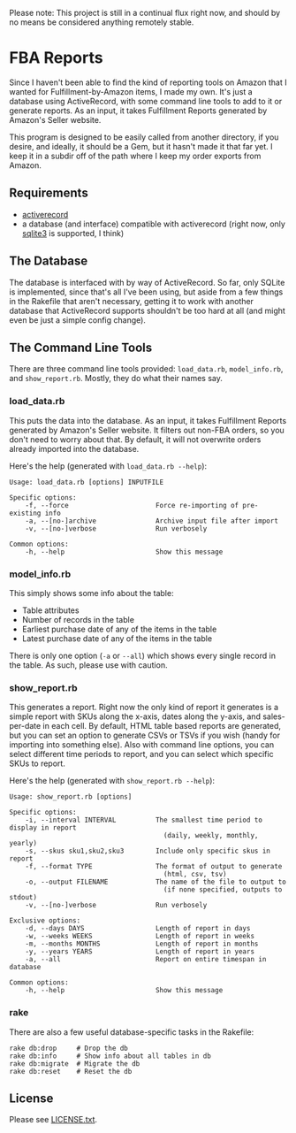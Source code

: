 Please note: This project is still in a continual flux right now, and should by no means be considered anything remotely stable.


FBA Reports
===========

Since I haven't been able to find the kind of reporting tools on Amazon that I wanted for Fulfillment-by-Amazon items, I made my own. It's just a database using ActiveRecord, with some command line tools to add to it or generate reports. As an input, it takes Fulfillment Reports generated by Amazon's Seller website.

This program is designed to be easily called from another directory, if you desire, and ideally, it should be a Gem, but it hasn't made it that far yet. I keep it in a subdir off of the path where I keep my order exports from Amazon.


Requirements
------------
- [activerecord](http://rubygems.org/gems/activerecord)
- a database (and interface) compatible with activerecord (right now, only [sqlite3](http://rubygems.org/gems/sqlite3) is supported, I think)


The Database
------------
The database is interfaced with by way of ActiveRecord. So far, only SQLite is implemented, since that's all I've been using, but aside from a few things in the Rakefile that aren't necessary, getting it to work with another database that ActiveRecord supports shouldn't be too hard at all (and might even be just a simple config change).


The Command Line Tools
----------------------
There are three command line tools provided: `load_data.rb`, `model_info.rb`, and `show_report.rb`. Mostly, they do what their names say.

### load_data.rb

This puts the data into the database. As an input, it takes Fulfillment Reports generated by Amazon's Seller website. It filters out non-FBA orders, so you don't need to worry about that. By default, it will not overwrite orders already imported into the database.

Here's the help (generated with `load_data.rb --help`):

```
Usage: load_data.rb [options] INPUTFILE

Specific options:
    -f, --force                      Force re-importing of pre-existing info
    -a, --[no-]archive               Archive input file after import
    -v, --[no-]verbose               Run verbosely

Common options:
    -h, --help                       Show this message
```


### model_info.rb

This simply shows some info about the table:

- Table attributes
- Number of records in the table
- Earliest purchase date of any of the items in the table
- Latest purchase date of any of the items in the table

There is only one option (`-a` or `--all`) which shows every single record in the table. As such, please use with caution.


### show_report.rb

This generates a report. Right now the only kind of report it generates is a simple report with SKUs along the x-axis, dates along the y-axis, and sales-per-date in each cell. By default, HTML table based reports are generated, but you can set an option to generate CSVs or TSVs if you wish (handy for importing into something else). Also with command line options, you can select different time periods to report, and you can select which specific SKUs to report.

Here's the help (generated with `show_report.rb --help`):

```
Usage: show_report.rb [options]

Specific options:
    -i, --interval INTERVAL          The smallest time period to display in report
                                       (daily, weekly, monthly, yearly)
    -s, --skus sku1,sku2,sku3        Include only specific skus in report
    -f, --format TYPE                The format of output to generate
                                       (html, csv, tsv)
    -o, --output FILENAME            The name of the file to output to
                                       (if none specified, outputs to stdout)
    -v, --[no-]verbose               Run verbosely

Exclusive options:
    -d, --days DAYS                  Length of report in days
    -w, --weeks WEEKS                Length of report in weeks
    -m, --months MONTHS              Length of report in months
    -y, --years YEARS                Length of report in years
    -a, --all                        Report on entire timespan in database

Common options:
    -h, --help                       Show this message
```


### rake

There are also a few useful database-specific tasks in the Rakefile:

```
rake db:drop     # Drop the db
rake db:info     # Show info about all tables in db
rake db:migrate  # Migrate the db
rake db:reset    # Reset the db
```


License
-------
Please see [LICENSE.txt](LICENSE.txt).

